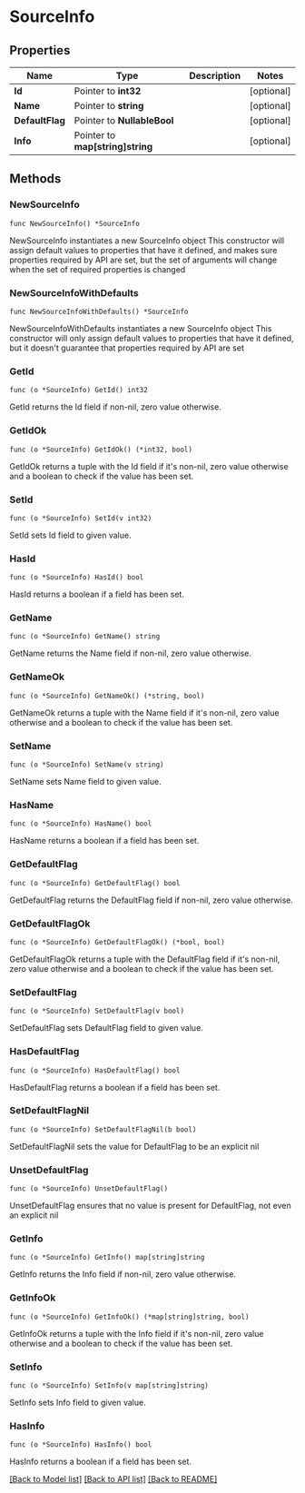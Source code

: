 # SourceInfo

## Properties

Name | Type | Description | Notes
------------ | ------------- | ------------- | -------------
**Id** | Pointer to **int32** |  | [optional] 
**Name** | Pointer to **string** |  | [optional] 
**DefaultFlag** | Pointer to **NullableBool** |  | [optional] 
**Info** | Pointer to **map[string]string** |  | [optional] 

## Methods

### NewSourceInfo

`func NewSourceInfo() *SourceInfo`

NewSourceInfo instantiates a new SourceInfo object
This constructor will assign default values to properties that have it defined,
and makes sure properties required by API are set, but the set of arguments
will change when the set of required properties is changed

### NewSourceInfoWithDefaults

`func NewSourceInfoWithDefaults() *SourceInfo`

NewSourceInfoWithDefaults instantiates a new SourceInfo object
This constructor will only assign default values to properties that have it defined,
but it doesn't guarantee that properties required by API are set

### GetId

`func (o *SourceInfo) GetId() int32`

GetId returns the Id field if non-nil, zero value otherwise.

### GetIdOk

`func (o *SourceInfo) GetIdOk() (*int32, bool)`

GetIdOk returns a tuple with the Id field if it's non-nil, zero value otherwise
and a boolean to check if the value has been set.

### SetId

`func (o *SourceInfo) SetId(v int32)`

SetId sets Id field to given value.

### HasId

`func (o *SourceInfo) HasId() bool`

HasId returns a boolean if a field has been set.

### GetName

`func (o *SourceInfo) GetName() string`

GetName returns the Name field if non-nil, zero value otherwise.

### GetNameOk

`func (o *SourceInfo) GetNameOk() (*string, bool)`

GetNameOk returns a tuple with the Name field if it's non-nil, zero value otherwise
and a boolean to check if the value has been set.

### SetName

`func (o *SourceInfo) SetName(v string)`

SetName sets Name field to given value.

### HasName

`func (o *SourceInfo) HasName() bool`

HasName returns a boolean if a field has been set.

### GetDefaultFlag

`func (o *SourceInfo) GetDefaultFlag() bool`

GetDefaultFlag returns the DefaultFlag field if non-nil, zero value otherwise.

### GetDefaultFlagOk

`func (o *SourceInfo) GetDefaultFlagOk() (*bool, bool)`

GetDefaultFlagOk returns a tuple with the DefaultFlag field if it's non-nil, zero value otherwise
and a boolean to check if the value has been set.

### SetDefaultFlag

`func (o *SourceInfo) SetDefaultFlag(v bool)`

SetDefaultFlag sets DefaultFlag field to given value.

### HasDefaultFlag

`func (o *SourceInfo) HasDefaultFlag() bool`

HasDefaultFlag returns a boolean if a field has been set.

### SetDefaultFlagNil

`func (o *SourceInfo) SetDefaultFlagNil(b bool)`

 SetDefaultFlagNil sets the value for DefaultFlag to be an explicit nil

### UnsetDefaultFlag
`func (o *SourceInfo) UnsetDefaultFlag()`

UnsetDefaultFlag ensures that no value is present for DefaultFlag, not even an explicit nil
### GetInfo

`func (o *SourceInfo) GetInfo() map[string]string`

GetInfo returns the Info field if non-nil, zero value otherwise.

### GetInfoOk

`func (o *SourceInfo) GetInfoOk() (*map[string]string, bool)`

GetInfoOk returns a tuple with the Info field if it's non-nil, zero value otherwise
and a boolean to check if the value has been set.

### SetInfo

`func (o *SourceInfo) SetInfo(v map[string]string)`

SetInfo sets Info field to given value.

### HasInfo

`func (o *SourceInfo) HasInfo() bool`

HasInfo returns a boolean if a field has been set.


[[Back to Model list]](../README.md#documentation-for-models) [[Back to API list]](../README.md#documentation-for-api-endpoints) [[Back to README]](../README.md)


